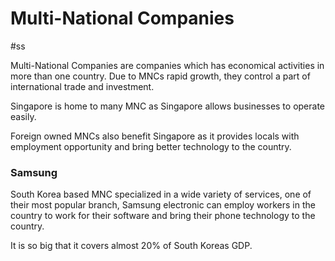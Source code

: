 # Multi-National Companies
#ss 

Multi-National Companies are companies which has economical activities in more than one country. Due to MNCs rapid growth, they control a part of international trade and investment.

Singapore is home to many MNC as Singapore allows businesses to operate easily.

Foreign owned MNCs also benefit Singapore as it provides locals with employment opportunity and bring better technology to the country. 

### Samsung
South Korea based MNC specialized in a wide variety of services, one of their most popular branch, Samsung electronic can employ workers in the country to work for their software and bring their phone technology to the country.

It is so big that it covers almost 20% of South Koreas GDP.